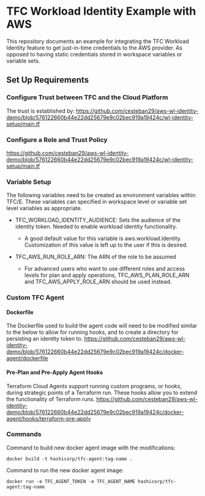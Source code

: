 # TFC Workload Identity Example with AWS

This repository documents an example for integrating the TFC Workload Identity feature to get just-in-time credentials to the AWS provider. As opposed to having static credentials stored in workspace variables or variable sets. 

## Set Up Requirements 

### Configure Trust between TFC and the Cloud Platform

The trust is established by:
https://github.com/cesteban29/aws-wl-identity-demo/blob/576122660b44e22dd25679e9c02bec919a19424c/wl-identity-setup/main.tf

### Configure a Role and Trust Policy

https://github.com/cesteban29/aws-wl-identity-demo/blob/576122660b44e22dd25679e9c02bec919a19424c/wl-identity-setup/main.tf

### Variable Setup

The following variables need to be created as environment variables within TFC/E. These variables can specified in workspace level or variable set level variables as appropriate.

* TFC_WORKLOAD_IDENTITY_AUDIENCE: Sets the audience of the identity token. Needed to enable workload identity functionality.
  * A good default value for this variable is aws.workload.identity. Customization of this value is left up to the user if this is desired.

* TFC_AWS_RUN_ROLE_ARN: The ARN of the role to be assumed
  * For advanced users who want to use different roles and access levels for plan and apply operations, TFC_AWS_PLAN_ROLE_ARN and TFC_AWS_APPLY_ROLE_ARN should be used instead.

### Custom TFC Agent

#### Dockerfile
The Dockerfile used to build the agent code will need to be modified similar to the below to allow for running hooks, and to create a directory for persisting an identity token to.
https://github.com/cesteban29/aws-wl-identity-demo/blob/576122660b44e22dd25679e9c02bec919a19424c/docker-agent/dockerfile

#### Pre-Plan and Pre-Apply Agent Hooks
Terraform Cloud Agents support running custom programs, or hooks, during strategic points of a Terraform run. These hooks allow you to extend the functionality of Terraform runs.
https://github.com/cesteban29/aws-wl-identity-demo/blob/576122660b44e22dd25679e9c02bec919a19424c/docker-agent/hooks/terraform-pre-apply

### Commands
Command to build new docker agent image with the modifications:
```
docker build -t hashicorp/tfc-agent:tag-name .
```

Command to run the new docker agent image:
```
docker run -e TFC_AGENT_TOKEN -e TFC_AGENT_NAME hashicorp/tfc-agent:tag-name
```


